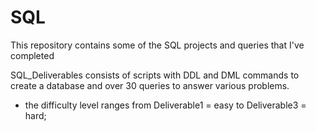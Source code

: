 # SQL
This repository contains some of the SQL projects and queries that I've completed

SQL_Deliverables consists of scripts with DDL and DML commands to create a database and over 30 queries to answer various problems. 
- the difficulty level ranges from Deliverable1 = easy to Deliverable3 = hard; 